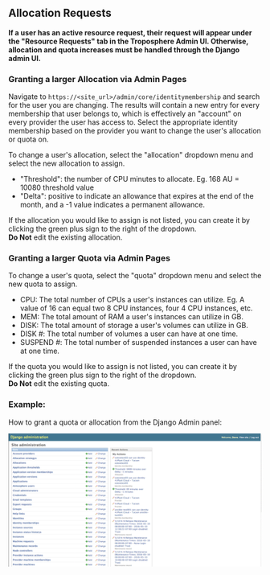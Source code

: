 ## <a name="allocation">Allocation Requests</a>
**If a user has an active resource request, their request will appear under the "Resource Requests" tab in the Troposphere Admin UI. Otherwise, allocation and quota increases must be handled through the Django admin UI.**

### <a name="changing-allocation">Granting a larger Allocation via Admin Pages</a>

Navigate to `https://<site_url>/admin/core/identitymembership` and search for the user you are changing. The results will contain a new entry for every membership that user belongs to, which is effectively an "account" on every provider the user has access to. Select the appropriate identity membership based on the provider you want to change the user's allocation or quota on.  

To change a user's allocation, select the "allocation" dropdown menu and select the new allocation to assign.

- "Threshold": the number of CPU minutes to allocate. Eg. 168 AU = 10080 threshold value
- "Delta": positive to indicate an allowance that expires at the end of the month, and a -1 value indicates a permanent allowance.

If the allocation you would like to assign is not listed, you can create it by clicking the green plus sign to the right of the dropdown.  
**Do Not** edit the existing allocation.

### <a name="changing quota">Granting a larger Quota via Admin Pages</a>

To change a user's quota, select the "quota" dropdown menu and select the new quota to assign.

- CPU: The total number of CPUs a user's instances can utilize. Eg. A value of 16 can equal two 8 CPU instances, four 4 CPU instances, etc.
- MEM: The total amount of RAM a user's instances can utilize in GB.
- DISK: The total amount of storage a user's volumes can utilize in GB.
- DISK #: The total number of volumes a user can have at one time.
- SUSPEND #: The total number of suspended instances a user can have at one time.

If the quota you would like to assign is not listed, you can create it by clicking the green plus sign to the right of the dropdown.  
**Do Not** edit the existing quota.

### <a name="allocation-example">Example:</a>
How to grant a quota or allocation from the Django Admin panel:  

![Granting Allocation/Quota via Django Admin](./media/adjust_quota_allocation_from_admin.gif)

